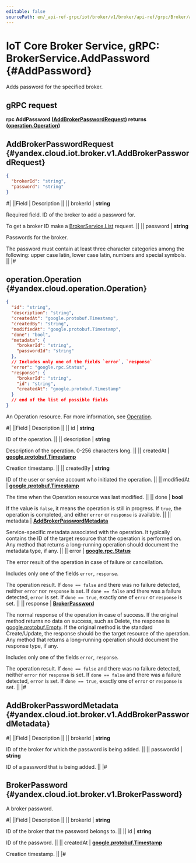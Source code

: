 ```yaml
---
editable: false
sourcePath: en/_api-ref-grpc/iot/broker/v1/broker/api-ref/grpc/Broker/addPassword.md
---
```


# IoT Core Broker Service, gRPC: BrokerService.AddPassword {#AddPassword}

Adds password for the specified broker.

## gRPC request

**rpc AddPassword ([AddBrokerPasswordRequest](#yandex.cloud.iot.broker.v1.AddBrokerPasswordRequest)) returns ([operation.Operation](#yandex.cloud.operation.Operation))**

## AddBrokerPasswordRequest {#yandex.cloud.iot.broker.v1.AddBrokerPasswordRequest}

```json
{
  "brokerId": "string",
  "password": "string"
}
```

#|
||Field | Description ||
|| brokerId | **string**

Required field. ID of the broker to add a password for.

To get a broker ID make a [BrokerService.List](/docs/iot-core/broker/api-ref/grpc/Broker/list#List) request. ||
|| password | **string**

Passwords for the broker.

The password must contain at least three character categories among the following: upper case latin, lower case latin, numbers and special symbols. ||
|#

## operation.Operation {#yandex.cloud.operation.Operation}

```json
{
  "id": "string",
  "description": "string",
  "createdAt": "google.protobuf.Timestamp",
  "createdBy": "string",
  "modifiedAt": "google.protobuf.Timestamp",
  "done": "bool",
  "metadata": {
    "brokerId": "string",
    "passwordId": "string"
  },
  // Includes only one of the fields `error`, `response`
  "error": "google.rpc.Status",
  "response": {
    "brokerId": "string",
    "id": "string",
    "createdAt": "google.protobuf.Timestamp"
  }
  // end of the list of possible fields
}
```

An Operation resource. For more information, see [Operation](/docs/api-design-guide/concepts/operation).

#|
||Field | Description ||
|| id | **string**

ID of the operation. ||
|| description | **string**

Description of the operation. 0-256 characters long. ||
|| createdAt | **[google.protobuf.Timestamp](https://developers.google.com/protocol-buffers/docs/reference/google.protobuf#timestamp)**

Creation timestamp. ||
|| createdBy | **string**

ID of the user or service account who initiated the operation. ||
|| modifiedAt | **[google.protobuf.Timestamp](https://developers.google.com/protocol-buffers/docs/reference/google.protobuf#timestamp)**

The time when the Operation resource was last modified. ||
|| done | **bool**

If the value is `false`, it means the operation is still in progress.
If `true`, the operation is completed, and either `error` or `response` is available. ||
|| metadata | **[AddBrokerPasswordMetadata](#yandex.cloud.iot.broker.v1.AddBrokerPasswordMetadata)**

Service-specific metadata associated with the operation.
It typically contains the ID of the target resource that the operation is performed on.
Any method that returns a long-running operation should document the metadata type, if any. ||
|| error | **[google.rpc.Status](https://cloud.google.com/tasks/docs/reference/rpc/google.rpc#status)**

The error result of the operation in case of failure or cancellation.

Includes only one of the fields `error`, `response`.

The operation result.
If `done == false` and there was no failure detected, neither `error` nor `response` is set.
If `done == false` and there was a failure detected, `error` is set.
If `done == true`, exactly one of `error` or `response` is set. ||
|| response | **[BrokerPassword](#yandex.cloud.iot.broker.v1.BrokerPassword)**

The normal response of the operation in case of success.
If the original method returns no data on success, such as Delete,
the response is [google.protobuf.Empty](https://developers.google.com/protocol-buffers/docs/reference/google.protobuf#google.protobuf.Empty).
If the original method is the standard Create/Update,
the response should be the target resource of the operation.
Any method that returns a long-running operation should document the response type, if any.

Includes only one of the fields `error`, `response`.

The operation result.
If `done == false` and there was no failure detected, neither `error` nor `response` is set.
If `done == false` and there was a failure detected, `error` is set.
If `done == true`, exactly one of `error` or `response` is set. ||
|#

## AddBrokerPasswordMetadata {#yandex.cloud.iot.broker.v1.AddBrokerPasswordMetadata}

#|
||Field | Description ||
|| brokerId | **string**

ID of the broker for which the password is being added. ||
|| passwordId | **string**

ID of a password that is being added. ||
|#

## BrokerPassword {#yandex.cloud.iot.broker.v1.BrokerPassword}

A broker password.

#|
||Field | Description ||
|| brokerId | **string**

ID of the broker that the password belongs to. ||
|| id | **string**

ID of the password. ||
|| createdAt | **[google.protobuf.Timestamp](https://developers.google.com/protocol-buffers/docs/reference/google.protobuf#timestamp)**

Creation timestamp. ||
|#